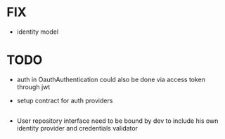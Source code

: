 # FIX

* identity model

# TODO

* auth in OauthAuthentication could also be done via access token through jwt

* setup contract for auth providers


## 

* User repository interface need to be bound by dev to include his own 
identity provider and credentials validator
 